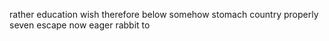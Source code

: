 rather education wish therefore below somehow stomach country properly seven escape now eager rabbit to